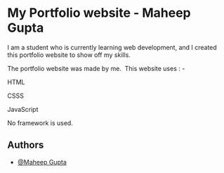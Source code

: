 # My Portfolio website - Maheep Gupta

I am a student who is currently learning web development, and I created this portfolio website to show off my skills.

The portfolio website was made by me. 
This website uses : -

HTML

CSSS

JavaScript

No framework is used.


## Authors

- [@Maheep Gupta](https://github.com/CodingStuffsofMahee)









    